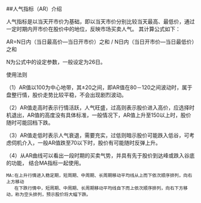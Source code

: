 ##人气指标（AR）介绍

人气指标是以当天开市价为基础，即以当天市价分别比较当天最高、最低价，通过一定时期内开市价在股价中的地位，反映市场买卖人气。
其计算公式如下：

AR=N日内（当日最高价—当日开市价）之和 / N日内（当日开市价—当日最低价）之和

N为公式中的设定参数，一般设定为26日。

使用法则

（1）AR值以100为中心地带，其±20之间，即AR值在80－120之间波动时，属于盘整行情，股价走势比较平稳，不会出现剧烈波动。

（2）AR值走高时表示行情活跃，人气旺盛，过高则表示股价进入高价，应选择时机退出，AR值的高度没有具体标准，一般情况下，AR值上升至150以上时，股价随时可能回档下跌。

（3）AR值走低时表示人气衰退，需要充实，过低则暗示股价可能跌入低谷，可考虑伺机介入，一般AR值跌至70以下时，股价有可能随时反弹上升。

（4）从AR曲线可以看出一段时期的买卖气势，并具有先于股价到达峰或跌入谷底的功能， 结合MA指标一起使用。

    MA:在上升行情进入稳定期，短周期、中周期、长周期移动平均线从上而下依次顺序排列，向右上方移动
       在下跌行情中，短周期、中周期、长周期移动平均线自下而上依次顺序排列，向右下方移动，称为空头排列，预示股价将大幅下跌。